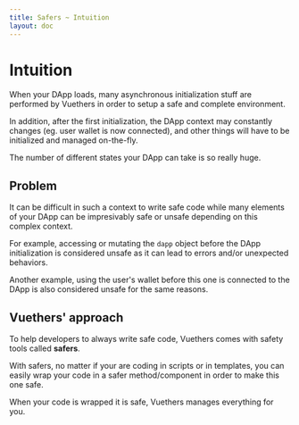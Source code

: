 ```yaml
---
title: Safers ~ Intuition
layout: doc
---
```


# Intuition
When your DApp loads, many asynchronous initialization stuff are performed by Vuethers in order to setup a safe and complete environment.

In addition, after the first initialization, the DApp context may constantly changes (eg. user wallet is now connected), and other things will have to be initialized and managed on-the-fly.

The number of different states your DApp can take is so really huge.

## Problem
It can be difficult in such a context to write safe code while many elements of your DApp can be impresivably safe or unsafe depending on this complex context.

For example, accessing or mutating the `dapp` object before the DApp initialization is considered unsafe as it can lead to errors and/or unexpected behaviors.

Another example, using the user's wallet before this one is connected to the DApp is also considered unsafe for the same reasons.

## Vuethers' approach
To help developers to always write safe code, Vuethers comes with safety tools called **safers**.

With safers, no matter if your are coding in scripts or in templates, you can easily wrap your code in a safer method/component in order to make this one safe.

When your code is wrapped it is safe, Vuethers manages everything for you.
